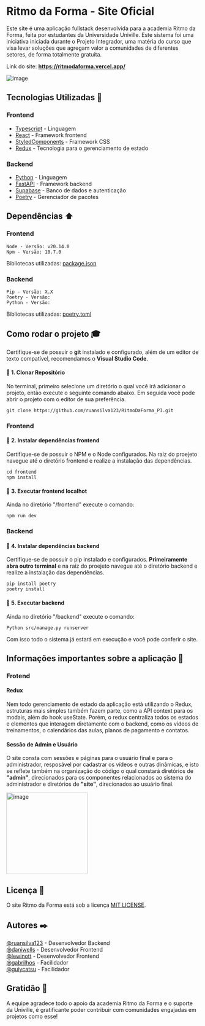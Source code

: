 # Ritmo da Forma - Site Oficial

Este site é uma aplicação fullstack desenvolvida para a academia Ritmo da Forma, feita por estudantes da Universidade Univille. Este sistema foi uma iniciativa iniciada durante o Projeto Integrador, uma matéria do curso que visa levar soluções que agregam valor a comunidades de diferentes setores, de forma totalmente gratuita.

Link do site: <b><a>https://ritmodaforma.vercel.app/</a></b>

![image](https://github.com/user-attachments/assets/6bfa9d74-ff61-4b87-a303-0660ff01b435)

## Tecnologias Utilizadas :hammer:
### Frontend
* [Typescript](https://www.typescriptlang.org/) - Linguagem
* [React](https://github.com/golang/go) - Framework frontend
* [StyledComponents](https://www.mysql.com/) - Framework CSS
* [Redux](https://www.mysql.com/) - Tecnologia para o gerenciamento de estado
### Backend
* [Python](https://www.mysql.com/) - Linguagem
* [FastAPI](https://www.mysql.com/) - Framework backend
* [Supabase](https://supabase.com/) - Banco de dados e autenticação
* [Poetry](https://www.mysql.com/) - Gerenciador de pacotes

## Dependências :arrow_up:
### Frontend
    Node - Versão: v20.14.0
    Npm - Versão: 10.7.0

Bibliotecas utilizadas: [package.json](frontend/package.json)

### Backend
    Pip - Versão: X.X
    Poetry - Versão: 
    Python - Versão: 

Bibliotecas utilizadas: [poetry.toml](backend/pyproject.toml)

## Como rodar o projeto :mortar_board:

Certifique-se de possuir o <b>git</b> instalado e configurado, além de um editor de texto compatível, recomendamos o <b>Visual Studio Code</b>.

#### 🔴 1. Clonar Repositório
No terminal, primeiro selecione um diretório o qual você irá adicionar o projeto, então execute o seguinte comando abaixo. Em seguida você pode abrir o projeto com o editor de sua preferência.

    git clone https://github.com/ruansilva123/RitmoDaForma_PI.git

### Frontend
#### 🔴 2. Instalar dependências frontend
Certifique-se de possuir o NPM e o Node configurados. Na raiz do proejeto navegue até o diretório frontend e realize a instalação das dependências.

    cd frontend
    npm install

#### 🔴 3. Executar frontend localhot
Ainda no diretório "/frontend" execute o comando:

    npm run dev

### Backend
#### 🔴 4. Instalar dependências backend
Certifique-se de possuir o pip instalado e configurados. <b>Primeiramente abra outro terminal</b> e na raiz do proejeto navegue até o diretório backend e realize a instalação das dependências.

    pip install poetry
    poetry install

#### 🔴 5. Executar backend
Ainda no diretório "/backend" execute o comando:

    Python src/manage.py runserver

Com isso todo o sistema já estará em execução e você pode conferir o site.

## Informações importantes sobre a aplicação 📌

### Frotend
#### Redux
Nem todo gerenciamento de estado da aplicação está utilizando o Redux, estruturas mais simples também fazem parte, como a API context para os modais, além do hook useState. Porém, o redux centraliza todos os estados e elementos que interagem diretamente com o backend, como os vídeos de treinamentos, o calendários das aulas, planos de pagamento e contatos.

#### Sessão de Admin e Usuário
O site consta com sessões e páginas para o usuário final e para o administrador, resposável por cadastrar os vídeos e outras dinâmicas, e isto se reflete também na organização do código o qual constará diretórios de <b>"admin"</b>, direcionados para os componentes relacionados ao sistema do administrador e diretórios de <b>"site"</b>, direcionados ao usuário final.

<img width="212" alt="image" src="https://github.com/user-attachments/assets/d9b364d1-c4da-47c1-827c-2615fe4590a7">


## Licença :page_with_curl:

O site Ritmo da Forma está sob a licença [MIT LICENSE](LICENCE).

## Autores :black_nib:

[@ruansilva123](https://github.com/ruansilva123) - Desenvolvedor Backend <br>
[@daniwells](https://github.com/daniwells) - Desenvolvedor Frontend <br>
[@lewinott](https://github.com/lewinott) - Desenvolvedor Frontend <br>
[@gabrilhos](https://github.com/gabrilhos) - Facilidador <br>
[@guiycatsu](https://github.com/guiycatsu) - Facilidador <br>

## Gratidão :gift:

A equipe agradece todo o apoio da academia Ritmo da Forma e o suporte da Univille, é gratificante poder contribuir com comunidades engajadas em projetos como esse!
